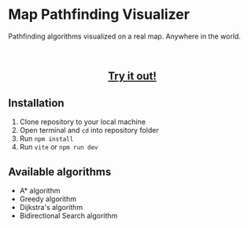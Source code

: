 <h1>Map Pathfinding Visualizer</h1>
<p>Pathfinding algorithms visualized on a real map. Anywhere in the world.</p>
<br>

<h2 align="center">
    <a href="[https://honzaap.github.io/Pathfinding](https://map-pathfinding-visualizer.netlify.app/)">
        <b>Try it out!</b>
    </a>
</h2>



## Installation
1. Clone repository to your local machine
2. Open terminal and `cd` into repository folder
3. Run `npm install`
4. Run `vite` or `npm run dev`

## Available algorithms 
- A* algorithm
- Greedy algorithm
- Dijkstra's algorithm
- Bidirectional Search algorithm
